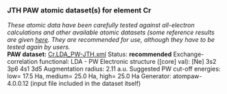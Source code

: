 ### JTH PAW atomic dataset(s) for element Cr
  
_These atomic data have been carefully tested against all-electron calculations and other available atomic datasets (some reference results are given [here](https://www.abinit.org/Files/JTH-benchmark-1.1.pdf)._
_They are recommended for use, although they have to be tested again by users._
<br>
**PAW dataset:** [Cr.LDA_PW-JTH.xml](https://github.com/abinit/paw_jth_datasets/pseudos/JTH-LDA-v1.1/Cr/Cr.LDA_PW-JTH.xml)
Status: **recommended**
Exchange-correlation functional: LDA - PW
Electronic structure ([core] val): [Ne] 3s2 3p6 4s1 3d5
Augmentation radius: 2.11 a.u.
Suggested PW cut-off energies: low= 17.5 Ha, medium= 25.0 Ha, high= 25.0 Ha
Generator: atompaw-4.0.0.12 (input file included in the dataset itself)
